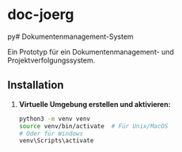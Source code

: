 # doc-joerg
py# Dokumentenmanagement-System

Ein Prototyp für ein Dokumentenmanagement- und Projektverfolgungssystem.

## Installation

1. **Virtuelle Umgebung erstellen und aktivieren:**

   ```bash
   python3 -m venv venv
   source venv/bin/activate  # Für Unix/MacOS
   # Oder für Windows
   venv\Scripts\activate